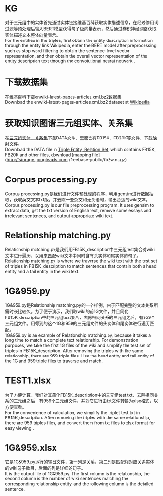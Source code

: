 # KG
对于三元组中的实体首先通过实体链接维基百科获取实体描述信息，在经过停用词过滤等预处理后输入BERT模型获得句子级向量表示，然后通过卷积神经网络获取实体描述文本整体向量表示。<br>
For the entities in the triples, first obtain the entity description information through the entity link Wikipedia, enter the BERT model after preprocessing such as stop word filtering to obtain the sentence-level vector representation, and then obtain the overall vector representation of the entity description text through the convolutional neural network .
# 下载数据集
在[维基百科](https://dumps.wikimedia.org/enwiki/latest)下载enwiki-latest-pages-articles.xml.bz2数据集<br>
Download the enwiki-latest-pages-articles.xml.bz2 dataset at [Wikipedia](https://dumps.wikimedia.org/enwiki/latest)

# 获取知识图谱三元组实体、关系集
在[三元组实体、关系集](https://github.com/thunlp/DKRL)下载DATA文件，里面含有FB15K、FB20K等文件，下载[映射文件](http://storage.googleapis.com/freebase-public/fb2w.nt.gz)。<br>
Download the DATA file in [Triple Entity, Relation Set](https://github.com/thunlp/DKRL), which contains FB15K, FB20K and other files, download [mapping file](http://storage.googleapis.com /freebase-public/fb2w.nt.gz).
# Corpus processing.py
Corpus processing.py是我们进行文件预处理的程序，利用gensim进行数据抽取，获取英文文本txt版，并去除一些杂文和无关语句，输出合适的wiki文本。<br>
Corpus processing.py is our file preprocessing program. It uses gensim to extract data, get the txt version of English text, remove some essays and irrelevant sentences, and output appropriate wiki text.
# Relationship matching.py
Relationship matching.py是我们用FB15K_description中三元组test集合对wiki文本进行遍历，以用来匹配wiki文本中同时含有头实体和尾实体的句子。<br>
Relationship matching.py is where we traverse the wiki text with the test set of triples in FB15K_description to match sentences that contain both a head entity and a tail entity in the wiki text.
# 1G&959.py
1G&959.py是Relationship matching.py的一个样例，由于匹配完整的文本关系所需时长比较久。为了便于演示，我们取wiki的前1G文件，并且简化FB15K_description中的三元组test集合，去除相同关系的三元组之后，有959个三元组文件。用得到的这个1G和959的三元组文件的头实体和尾实体进行遍历匹配。<br>
1G&959.py is an example of Relationship matching.py, because it takes a long time to match a complete text relationship. For demonstration purposes, we take the first 1G files of the wiki and simplify the test set of triples in FB15K_description. After removing the triples with the same relationship, there are 959 triple files. Use the head entity and tail entity of the 1G and 959 triple files to traverse and match.
# TEST1.xlsx
为了方便计算，我们对其简化FB15K_description中的三元组test.txt，去除相同关系的三元组之后，有959个三元组文件，并对它进行由txt文件转换为xlsx格式，以方便查看。<br>
For the convenience of calculation, we simplify the triplet test.txt in FB15K_description. After removing the triples with the same relationship, there are 959 triples files, and convert them from txt files to xlsx format for easy viewing .
# 1G&959.xlsx
它是1G&959.py运行的输出文件，第一列是关系，第二列是匹配相对应关系实体的wiki句子数目，后面的列是详细的句子。<br>
It is the output file of 1G&959.py. The first column is the relationship, the second column is the number of wiki sentences matching the corresponding relationship entity, and the following column is the detailed sentence.

